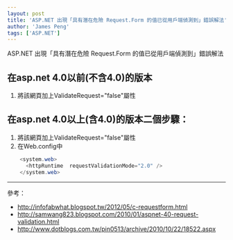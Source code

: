 ```yaml
---
layout: post
title: 'ASP.NET 出現「具有潛在危險 Request.Form 的值已從用戶端偵測到」錯誤解法'
author: 'James Peng'
tags: ['ASP.NET']
---
```


ASP.NET 出現「具有潛在危險 Request.Form 的值已從用戶端偵測到」錯誤解法

## 在asp.net 4.0以前(不含4.0)的版本 ##

1. 將該網頁加上ValidateRequest="false"屬性

## 在asp.net 4.0以上(含4.0)的版本二個步驟： ##

1. 將該網頁加上ValidateRequest="false"屬性
2. 在Web.config中


~~~csharp
    <system.web>
      <httpRuntime  requestValidationMode="2.0" />
    </system.web>
~~~


----------

參考：

- http://infofabwhat.blogspot.tw/2012/05/c-requestform.html
- http://samwang823.blogspot.com/2010/01/aspnet-40-request-validation.html 
- http://www.dotblogs.com.tw/pin0513/archive/2010/10/22/18522.aspx
